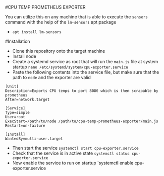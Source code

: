 #CPU TEMP PROMETHEUS EXPORTER

You can utilize this on any machine that is able to execute the `sensors` command with the help of the `lm-sensors` apt package

- `apt install lm-sensors`

#Installation

- Clone this repository onto the target machine
- Install node
- Create a systemd service as root that will run the `main.js` file at system startup `nano /etc/systemd/system/cpu-exporter.service`
- Paste the following contents into the service file, but make sure that the path to `node` and the exporter are valid

```
[Unit]
Description=Exports CPU temps to port 8080 which is then scrapable by prometheus
After=network.target

[Service]
Type=simple
User=root
ExecStart=/path/to/node /path/to/cpu-temp-prometheus-exporter/main.js
Restart=on-failure

[Install]
WantedBy=multi-user.target
```

- Then start the service `systemctl start cpu-exporter.service`
- Check that the service is in active state `systemctl status cpu-exporter.service`
- Now enable the service to run on startup `systemctl enable cpu-exporter.service
